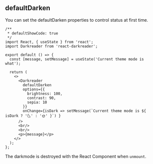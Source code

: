 ## defaultDarken

You can set the defaultDarken properties to control status at first time.

```tsx
/**
 * defaultShowCode: true
 */
import React, { useState } from 'react';
import Darkreader from 'react-darkreader';

export default () => {
  const [message, setMessage] = useState('Current theme mode is what');

  return (
    <>
      <Darkreader
        defaultDarken
        options={{
          brightness: 100,
          contrast: 90,
          sepia: 10
        }}
        onChange={isDark => setMessage(`Current theme mode is ${ isDark ? '🌜' : '🌞' }`) }
      />
      <br/>
      <br/>
      <p>{message}</p>
    </>
  );
};
```

The darkmode is destroyed with the React Component when `unmount`.
